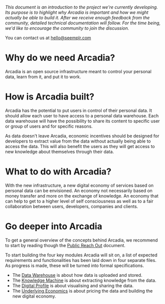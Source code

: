 *This document is an introduction to the project we're currently developing. Its purpose is to highlight why Arcadia is important and how we might actually be able to build it. After we receive enough feedback from the community, detailed technical documentation will follow. For the time being, we'd like to encourage the community to join the discussion.*

You can contact us at hello@seemplr.com

# Why do we need Arcadia?

Arcadia is an open source infrastructure meant to control your personal data, learn from it, and put it to work.

# How is Arcadia built?

Arcadia has the potential to put users in control of their personal data. It should allow each user to have access to a personal data warehouse. Each data warehouse will have the possibility to share its content to specific user or group of users and for specific reasons.

As data doesn't leave Arcadia, economic incentives should be designed for developers to extract value from the data without actually being able to access the data. This will also benefit the users as they will get access to new knowledge about themselves through their data.

# What to do with Arcadia?

With the new infrastructure, a new digital economy of services based on personal data can be envisioned. An economy not necessarily based on money transfer and more on the exchange of knowledge. An economy that can help to get to a higher level of self consciousness as well as to a fair collaboration between users, developers, companies and clients.

# Go deeper into Arcadia

To get a general overview of the concepts behind Arcadia, we recommend to start by reading though the [Public Reach Out](https://github.com/in-dato-veritas/arcadia/blob/master/public-reach-out.md) document.

To start building the four key modules Arcadia will sit on, a list of expected requirements and functionalities has been laid down in four separate files. As progress is made, these will be turned into formal specifications.

* The [Data Warehouse](https://github.com/in-dato-veritas/arcadia/blob/master/modules/data-warehouse.md) is about how data is uploaded and stored.
* The [Knowledge Machine](https://github.com/in-dato-veritas/arcadia/blob/master/modules/knowledge-machine.md) is about extracting knowledge from the data.
* The [Digital Profile](https://github.com/in-dato-veritas/arcadia/blob/master/modules/digital-profile.md) is about visualising and sharing the data.
* The [Underlying Economics](https://github.com/in-dato-veritas/arcadia/blob/master/modules/underlying-economics.md) is about pricing the data and building the new digital economy.
